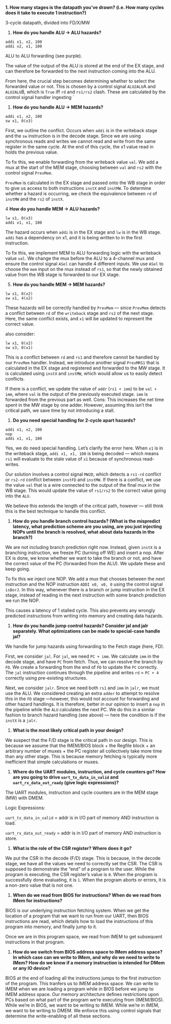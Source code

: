 **1. How many stages is the datapath you’ve drawn? (i.e. How many cycles does it take to execute 1 instruction?)**

3-cycle datapath, divided into FD/X/MW

1. **How do you handle ALU → ALU hazards?**

```
addi x1, x2, 100
addi x2, x1, 100
```

ALU to ALU forwarding (see purple).

The value of the output of the ALU is stored at the end of the EX stage, and can therefore be forwarded to the next instruction coming into the ALU.

From here, the crucial step becomes determining whether to select the forwarded value or not. This is chosen by a control signal `ALU2ALU`A and `ALU2ALU`B, which is `True` iff `rd` and `rs1/rs2` clash. These are calculated by the control signal handler ingesting `

1. **How do you handle ALU → MEM hazards?**

```
addi x1, x2, 100
sw x1, 0(x3)
```

First, we outline the conflict. Occurs when `addi` is in the writeback stage and the `sw` instruction is in the decode stage. Since we are using synchronous reads and writes we cannot read and write from the same register in the same cycle. At the end of this cycle, the x1 value read in holds the previous value.

To fix this, we enable forwarding from the writeback value `val`. We add a mux at the start of the MEM stage, choosing between `val` and `rs2` with the control signal `PrevMem`.

`PrevMem` is calculated in the EX stage and passed onto the WB stage in order to give us access to both instructions `instX` and `instMW`. To determine whether a hazard is occurring, we check the equivalence between `rd` of `instMW` and the `rs2` of `instX`.

4 **How do you handle MEM → ALU hazards?**

```
lw x1, 0(x3)
addi x1, x1, 100
```

The hazard occurs when `addi` is in the EX stage and `lw` is in the WB stage. `addi` has a dependency on x1, and it is being written to in the first instruction.

To fix this, we implement MEM to ALU forwarding logic with the writeback value `val`. We change the mux before the ALU to a 4-channel mux and ensure the control signal `ASel` can handle 4 different inputs. We use `ASel` to choose the `mem` input on the mux instead of `rs1`, so that the newly obtained value from the WB stage is forwarded to our EX stage.

5. **How do you handle MEM → MEM hazards?**

```
lw x1, 0(x2)
sw x1, 4(x2)
```

These hazards will be correctly handled by `PrevMem` — since `PrevMem` detects a conflict between `rd` of the `writeback` stage and `rs2` of the next stage. Here, the same conflict exists, and `x1` will be updated to represent the correct value.

also consider:

```
lw x1, 0(x2)
sw x3, 0(x1)
```

This is a conflict between `rd` and `rs1` and therefore cannot be handled by our `PrevMem` handler. Instead, we introduce another signal `PrevMRS1` that is calculated in the EX stage and registered and forwarded to the MW stage. It is calculated using `instX` and `instMW`, which would allow us to easily detect conflicts.

If there is a conflict, we update the value of `addr` (`rs1 + imm`) to be `val + imm`, where `val` is the output of the previously executed stage. `imm` is forwarded from the previous part as well. Cons: This increases the net time spent in the MW stage by one adder. However, assuming this isn’t the critical path, we save time by not introducing a stall.

1. **Do you need special handling for 2-cycle apart hazards?**

```
addi x1, x2, 100
nop
addi x1, x1, 100
```

Yes, we do need special handling. Let’s clarify the error here. When `x1` is in the writeback stage, `addi x1, x1, 100` is being decoded — which means `rs1` will evaluate to the stale value of `x1` because of synchronous read-writes.

Our solution involves a control signal `MW2D`, which detects a `rs1-rd` conflict or `rs2-rd` conflict between `instFD` and `instMW`. If there is a conflict, we use the value `val` that is a wire connected to the output of the final mux in the WB stage. This would update the value of `rs1/rs2` to the correct value going into the `ALU`.

We believe this extends the length of the critical path, however — still think this is the best technique to handle this conflict.

1. **How do you handle branch control hazards? (What is the mispredict latency, what prediction scheme are you using, are you just injecting NOPs until the branch is resolved, what about data hazards in the branch?)**

We are not including branch prediction right now. Instead, given `instX` is a branching instruction, we freeze PC (turning off WE) and insert a nop. After EX is done, we know whether we want to take the branch or not, and have the correct value of the PC (forwarded from the ALU). We update these and keep going.

To fix this we inject one NOP. We add a mux that chooses between the next instruction and the NOP instruction `ADDI x0, x0, 0`  using the control signal `isBorJ`. In this way, whenever there is a branch or jump instruction in the EX stage, instead of reading in the next instruction with some branch prediction we run the NOP.

This causes a latency of 1 stalled cycle. This also prevents any wrongly predicted instructions from writing into memory and creating data hazards.



1. **How do you handle jump control hazards? Consider jal and jalr separately. What optimizations can be made to special-case handle jal?**

We handle for jump hazards using forwarding to the Fetch stage (here, FD).

First, we consider `jal`. For `jal`, we need `PC + imm`. We calculate `imm` in the decode stage, and have `PC` from fetch. Thus, we can resolve the branch by `FD`. We create a forwarding from the end of `FD` to update the `PC` correctly. The `jal` instruction continues through the pipeline and writes `rd` = `PC + 4` correctly using pre-existing structures.

Next, we consider `jalr`. Since we need both `rs1` and `imm` in `jalr`, we must use the ALU. We considered creating an extra `adder` to attempt to resolve this in the `FD` stage —however, this would not account for forwarding and other hazard handlings. It is therefore, better in our opinion to insert a `nop` in the pipeline while the `ALU` calculates the next PC. We do this in a similar fashion to branch hazard handling (see above) — here the condition is if the `instX` is a `jalr`.

1. **What is the most likely critical path in your design?**

We suspect that the F/D stage is the critical path in our design. This is because we assume that the IMEM/BIOS block + the Regfile block + an arbitrary number of muxes + the PC register all collectively take more time than any other stage. This is because memory fetching is typically more inefficient that simple calculations or muxes.

1. **Where do the UART modules, instruction, and cycle counters go? How are you going to drive `uart_tx_data_in_valid` and `uart_rx_data_out_ready` (give logic expressions)?**

The UART modules, instruction and cycle counters are in the MEM stage (MW) with DMEM.

Logic Expressions:

`uart_tx_data_in_valid` = addr is in I/O part of memory AND instruction is load.

`uart_rx_data_out_ready` = addr is in I/O part of memory AND instruction is store.

1. **What is the role of the CSR register? Where does it go?**

We put the CSR in the decode (F/D) stage. This is because, in the decode stage, we have all the values we need to correctly set the CSR. The CSR is supposed to demonstrate the “end” of a program to the user. While the program is executing, the CSR register’s value is `0`. When the program is successfully done evaluating, it is `1`. When the program aborts or errors, it is a non-zero value that is not one.

1. **When do we read from BIOS for instructions? When do we read from IMem for instructions?**

BIOS is our underlying instruction fetching system. When we get the location of a program that we want to run from our UART, then BIOS instructions are read, which details how to load the instructions of this program into memory, and finally jump to it.

Once we are in this program space, we read from IMEM to get subsequent instructions in that program.



1. **How do we switch from BIOS address space to IMem address space? In which case can
we write to IMem, and why do we need to write to IMem? How do we know if a memory
instruction is intended for DMem or any IO device?**

BIOS at the end of loading all the instructions jumps to the first instruction of the program. This tranfers us to IMEM address space. We can write to IMEM when we are loading a program while in BIOS before we jump to IMEM address space. Our memory architecture defines restrictions upon PCs based on what part of the program we’re executing from (IMEM/BIOS). While we’re in BIOS, we want to be writing to IMEM. While we’re in IMEM, we want to be writing to DMEM. We enforce this using control signals that determine the write-enabling of all these sections.